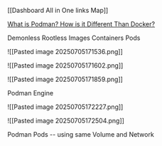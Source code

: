 
[[Dashboard All in One links Map]]




[What is Podman? How is it Different Than Docker?](https://www.youtube.com/watch?v=5WML8gX2F1c)


Demonless
Rootless
Images
Containers 
Pods

![[Pasted image 20250705171536.png]]




![[Pasted image 20250705171602.png]]






![[Pasted image 20250705171859.png]]

Podman Engine 





![[Pasted image 20250705172227.png]] 







![[Pasted image 20250705172504.png]]




Podman Pods -- using same Volume and Network





